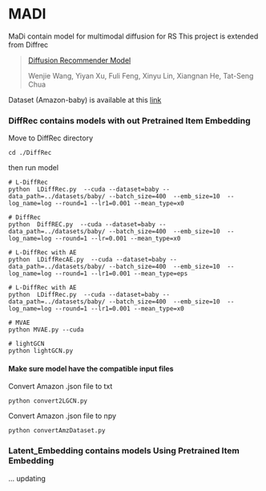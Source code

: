 # MADI
MaDi contain model for multimodal diffusion for RS
This project is extended from Diffrec
> [Diffusion Recommender Model](https://arxiv.org/abs/2304.04971)
> 
> Wenjie Wang, Yiyan Xu, Fuli Feng, Xinyu Lin, Xiangnan He, Tat-Seng Chua

Dataset (Amazon-baby) is available at this [link](https://arxiv.org/abs/2304.04971)




### DiffRec contains models with out Pretrained Item Embedding
Move to DiffRec directory
```
cd ./DiffRec
```
then run model
```
# L-DiffRec
python  LDiffRec.py  --cuda --dataset=baby --data_path=../datasets/baby/ --batch_size=400  --emb_size=10  --log_name=log --round=1 --lr1=0.001 --mean_type=x0

# DiffRec
python  DiffREC.py  --cuda --dataset=baby --data_path=../datasets/baby/ --batch_size=400  --emb_size=10  --log_name=log --round=1 --lr=0.001 --mean_type=x0

# L-DiffRec with AE
python  LDiffRecAE.py  --cuda --dataset=baby --data_path=../datasets/baby/ --batch_size=400  --emb_size=10  --log_name=log --round=1 --lr1=0.001 --mean_type=eps
```
```
# L-DiffRec with AE
python  LDiffRec.py  --cuda --dataset=baby --data_path=../datasets/baby/ --batch_size=400  --emb_size=10  --log_name=log --round=1 --lr1=0.001 --mean_type=x0
```

```
# MVAE
python MVAE.py --cuda

# lightGCN
python lightGCN.py
```


#### Make sure model have the compatible input files

Convert Amazon .json file to txt
```
python convert2LGCN.py
```

Convert Amazon .json file to npy
```
python convertAmzDataset.py
```

### Latent_Embedding contains models Using Pretrained Item Embedding
... updating
